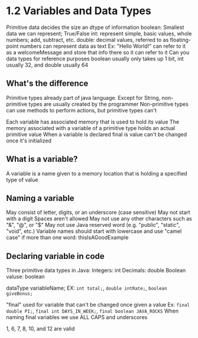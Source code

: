 # 1.2 Variables and Data Types
Primitive data decides the size an dtype of information
    boolean: Smallest data we can represent; True/False
    int: represent simple, basic values, whole numbers; add, subtract, etc.
    double: decimal values, referred to as floating-point numbers
    can represent data as text
        Ex: "Hello World!"
        can refer to it as a welcomeMessage and store that info there so it can refer to it
    Can you data types for reference purposes
    boolean usually only takes up 1 bit, int usually 32, and double usually 64

## What's the difference
Primitive types already part of java language. Except for String, non-primitive types are usually created by the programmer
Non-primitive types can use methods to perform actions, but primitive types can't

Each variable has associated memory that is used to hold its value
The memory associated with a variable of a primitive type holds an actual primitive value
When a variable is declared final is  value can't be changed once it's initialized

## What is a variable?
A variable is a name given to a memory location that is holding a specified type of value

## Naming a variable

May consist of letter, digits, or an underscore (case sensitive)
May not start with a digit
Spaces aren't allowed
May not use any other characters such as "&", "@", or "$"
May not use Java reserved word (e.g. "public", "static", "void", etc.)
Variable names should start with lowercase and use "camel case" if more than one word: thisIsAGoodExample

## Declaring variable in code
Three primitive data types in Java:
    Integers: int
    Decimals: double
    Boolean valuse: boolean

dataType variableName;
EX: `int total;`, `double intRate;`, `boolean giveBonus;`

"final" used for variable that can't be changed once given a value
    Ex: `final double PI;`, `final int DAYS_IN_WEEK;`, `final boolean JAVA_ROCKS`
When naming final variables we use ALL CAPS and underscores

1, 6, 7, 8, 10, and 12 are valid